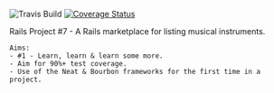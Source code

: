 ![Travis Build](https://travis-ci.org/benhawker/rails_marketplace.svg?branch=master)
[![Coverage Status](https://coveralls.io/repos/benhawker/rails_marketplace/badge.svg?branch=master&service=github)](https://coveralls.io/github/benhawker/rails_marketplace?branch=master)


Rails Project #7 - A Rails marketplace for listing musical instruments.

```
Aims:
- #1 - Learn, learn & learn some more.
- Aim for 90%+ test coverage.
- Use of the Neat & Bourbon frameworks for the first time in a project.
```

